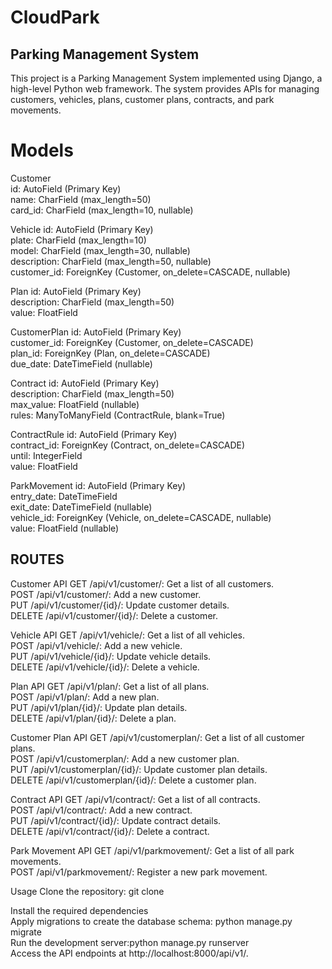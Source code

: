# CloudPark

## Parking Management System
This project is a Parking Management System implemented using Django, a high-level Python web framework. The system provides APIs for managing customers, vehicles, plans, customer plans, contracts, and park movements.

# Models

Customer  
id: AutoField (Primary Key)  
name: CharField (max_length=50)  
card_id: CharField (max_length=10, nullable)  

Vehicle
id: AutoField (Primary Key)  
plate: CharField (max_length=10)  
model: CharField (max_length=30, nullable)  
description: CharField (max_length=50, nullable)  
customer_id: ForeignKey (Customer, on_delete=CASCADE, nullable)  

Plan
id: AutoField (Primary Key)  
description: CharField (max_length=50)  
value: FloatField  

CustomerPlan
id: AutoField (Primary Key)  
customer_id: ForeignKey (Customer, on_delete=CASCADE)  
plan_id: ForeignKey (Plan, on_delete=CASCADE)  
due_date: DateTimeField (nullable)  

Contract
id: AutoField (Primary Key)  
description: CharField (max_length=50)  
max_value: FloatField (nullable)  
rules: ManyToManyField (ContractRule, blank=True)  

ContractRule
id: AutoField (Primary Key)  
contract_id: ForeignKey (Contract, on_delete=CASCADE)  
until: IntegerField  
value: FloatField  

ParkMovement
id: AutoField (Primary Key)  
entry_date: DateTimeField  
exit_date: DateTimeField (nullable)  
vehicle_id: ForeignKey (Vehicle, on_delete=CASCADE, nullable)  
value: FloatField (nullable)  

## ROUTES
Customer API
GET /api/v1/customer/: Get a list of all customers.  
POST /api/v1/customer/: Add a new customer.  
PUT /api/v1/customer/{id}/: Update customer details.  
DELETE /api/v1/customer/{id}/: Delete a customer.  

Vehicle API
GET /api/v1/vehicle/: Get a list of all vehicles.  
POST /api/v1/vehicle/: Add a new vehicle.  
PUT /api/v1/vehicle/{id}/: Update vehicle details.  
DELETE /api/v1/vehicle/{id}/: Delete a vehicle.  

Plan API
GET /api/v1/plan/: Get a list of all plans.  
POST /api/v1/plan/: Add a new plan.  
PUT /api/v1/plan/{id}/: Update plan details.  
DELETE /api/v1/plan/{id}/: Delete a plan.  

Customer Plan API
GET /api/v1/customerplan/: Get a list of all customer plans.  
POST /api/v1/customerplan/: Add a new customer plan.  
PUT /api/v1/customerplan/{id}/: Update customer plan details.  
DELETE /api/v1/customerplan/{id}/: Delete a customer plan.  

Contract API
GET /api/v1/contract/: Get a list of all contracts.  
POST /api/v1/contract/: Add a new contract.  
PUT /api/v1/contract/{id}/: Update contract details.  
DELETE /api/v1/contract/{id}/: Delete a contract.  

Park Movement API
GET /api/v1/parkmovement/: Get a list of all park movements.  
POST /api/v1/parkmovement/: Register a new park movement.  


Usage
Clone the repository: git clone <repository-url>  


Install the required dependencies  
Apply migrations to create the database schema: python manage.py migrate  
Run the development server:python manage.py runserver  
Access the API endpoints at http://localhost:8000/api/v1/.  
